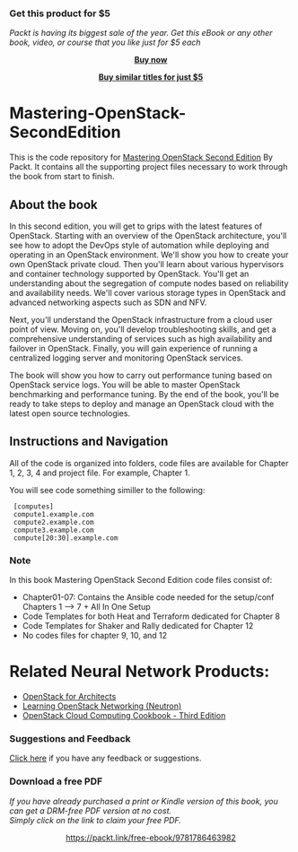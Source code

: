 
### Get this product for $5

<i>Packt is having its biggest sale of the year. Get this eBook or any other book, video, or course that you like just for $5 each</i>


<b><p align='center'>[Buy now](https://packt.link/9781786463982)</p></b>


<b><p align='center'>[Buy similar titles for just $5](https://subscription.packtpub.com/search)</p></b>


# Mastering-OpenStack-SecondEdition
This is the code repository for [Mastering OpenStack Second Edition](https://www.packtpub.com/virtualization-and-cloud/mastering-openstack-second-edition?utm_source=github&utm_medium=repository&utm_content=9781786463982) By Packt. It contains all the supporting project files necessary to work through the book from start to finish.

## About the book

In this second edition, you will get to grips with the latest features of OpenStack. Starting with an overview of the OpenStack architecture, you'll see how to adopt the DevOps style of automation while deploying and operating in an OpenStack environment. We'll show you how to create your own OpenStack private cloud. Then you'll learn about various hypervisors and container technology supported by OpenStack. You'll get an understanding about the segregation of compute nodes based on reliability and availability needs. We'll cover various storage types in OpenStack and advanced networking aspects such as SDN and NFV.

Next, you'll understand the OpenStack infrastructure from a cloud user point of view. Moving on, you'll develop troubleshooting skills, and get a comprehensive understanding of services such as high availability and failover in OpenStack. Finally, you will gain experience of running a centralized logging server and monitoring OpenStack services.

The book will show you how to carry out performance tuning based on OpenStack service logs. You will be able to master OpenStack benchmarking and performance tuning. By the end of the book, you'll be ready to take steps to deploy and manage an OpenStack cloud with the latest open source technologies.

## Instructions and Navigation

All of the code is organized into folders, code files are available for Chapter 1, 2, 3, 4 and project file. For example, Chapter 1. 

You will see code something similler to the following:

     [computes]
     compute1.example.com
     compute2.example.com
     compute3.example.com
     compute[20:30].example.com
     
### Note

In this book Mastering OpenStack Second Edition code files consist of:

* Chapter01-07: Contains the Ansible code needed for the setup/conf Chapters 1 --> 7 + All In One Setup
* Code Templates for both Heat and Terraform dedicated for Chapter 8 
* Code Templates for Shaker and Rally dedicated for Chapter 12
* No codes files for chapter 9, 10, and 12

# Related Neural Network Products:
* [OpenStack for Architects](https://www.packtpub.com/virtualization-and-cloud/openstack-architects?utm_source=github&utm_medium=repository&utm_content=9781784395100)
* [Learning OpenStack Networking (Neutron)](https://www.packtpub.com/virtualization-and-cloud/learning-openstack-networking-neutron?utm_source=github&utm_medium=repository&utm_content=9781783983308)
* [OpenStack Cloud Computing Cookbook - Third Edition](https://www.packtpub.com/virtualization-and-cloud/openstack-cloud-computing-cookbook-third-edition?utm_source=github&utm_medium=repository&utm_content=9781782174783)


### Suggestions and Feedback
[Click here](https://docs.google.com/forms/d/e/1FAIpQLSe5qwunkGf6PUvzPirPDtuy1Du5Rlzew23UBp2S-P3wB-GcwQ/viewform) if you have any feedback or suggestions.


### Download a free PDF

 <i>If you have already purchased a print or Kindle version of this book, you can get a DRM-free PDF version at no cost.<br>Simply click on the link to claim your free PDF.</i>
<p align="center"> <a href="https://packt.link/free-ebook/9781786463982">https://packt.link/free-ebook/9781786463982 </a> </p>